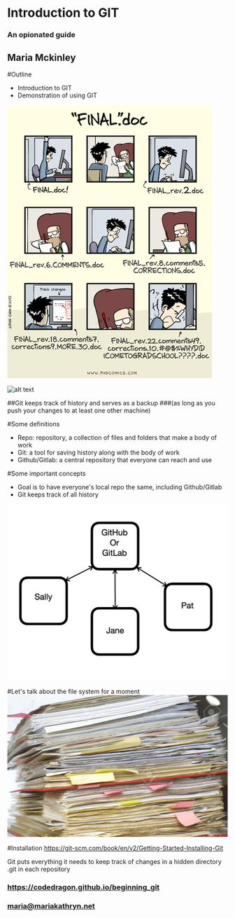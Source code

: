 # Introduction to GIT
### An opionated guide

## Maria Mckinley




#Outline
* Introduction to GIT
* Demonstration of using GIT




![alt text](assets/final_doc.gif "'Piled Higher and Deeper' by Jorge Cham www.phdcomics.com")




![alt text](assets/git_share.jpeg "One document, many authors")




##Git keeps track of history and serves as a backup
###(as long as you push your changes to at least one other machine)




#Some definitions
* Repo: repository, a collection of files and folders that make a body of work
* Git:  a tool for saving history along with the body of work
* Github/Gitlab:  a central repository that everyone can reach and use




#Some important concepts
* Goal is to have everyone's local repo the same, including Github/Gitlab
* Git keeps track of all history




![alt text](assets/git_connections.png "Git repo, many authors")




#Let's talk about the file system for a moment
![alt text](assets/messy-file-folder.jpeg "Messy File Folders")




#Installation
https://git-scm.com/book/en/v2/Getting-Started-Installing-Git










Git puts everything it needs to keep track of changes in a hidden directory .git in each repository




### https://codedragon.github.io/beginning_git
### maria@mariakathryn.net
